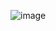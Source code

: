 ![image](https://user-images.githubusercontent.com/91699763/166444077-613cefef-6149-4cb2-b132-3df8c52f1292.png)

